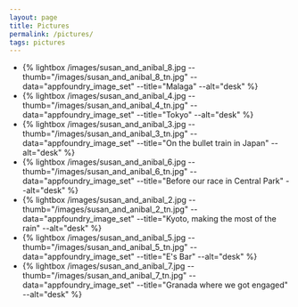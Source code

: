 ```yaml
---
layout: page
title: Pictures
permalink: /pictures/
tags: pictures
---
```


<ul>
  <li class='lightbox_thumbnail'>{% lightbox /images/susan_and_anibal_8.jpg --thumb="/images/susan_and_anibal_8_tn.jpg" --data="appfoundry_image_set" --title="Malaga" --alt="desk" %}</li>

  <li class='lightbox_thumbnail'>{% lightbox /images/susan_and_anibal_4.jpg --thumb="/images/susan_and_anibal_4_tn.jpg" --data="appfoundry_image_set" --title="Tokyo" --alt="desk" %}</li>

  <li class='lightbox_thumbnail'>{% lightbox /images/susan_and_anibal_3.jpg --thumb="/images/susan_and_anibal_3_tn.jpg" --data="appfoundry_image_set" --title="On the bullet train in Japan" --alt="desk" %}</li>

  <li class='lightbox_thumbnail'>{% lightbox /images/susan_and_anibal_6.jpg --thumb="/images/susan_and_anibal_6_tn.jpg" --data="appfoundry_image_set" --title="Before our race in Central Park" --alt="desk" %}</li>

  <li class='lightbox_thumbnail'>{% lightbox /images/susan_and_anibal_2.jpg --thumb="/images/susan_and_anibal_2_tn.jpg" --data="appfoundry_image_set" --title="Kyoto, making the most of the rain" --alt="desk" %}</li>

  <li class='lightbox_thumbnail'>{% lightbox /images/susan_and_anibal_5.jpg --thumb="/images/susan_and_anibal_5_tn.jpg" --data="appfoundry_image_set" --title="E's Bar" --alt="desk" %}</li>

  <li class='lightbox_thumbnail'>{% lightbox /images/susan_and_anibal_7.jpg --thumb="/images/susan_and_anibal_7_tn.jpg" --data="appfoundry_image_set" --title="Granada where we got engaged" --alt="desk" %}</li>

</ul>
